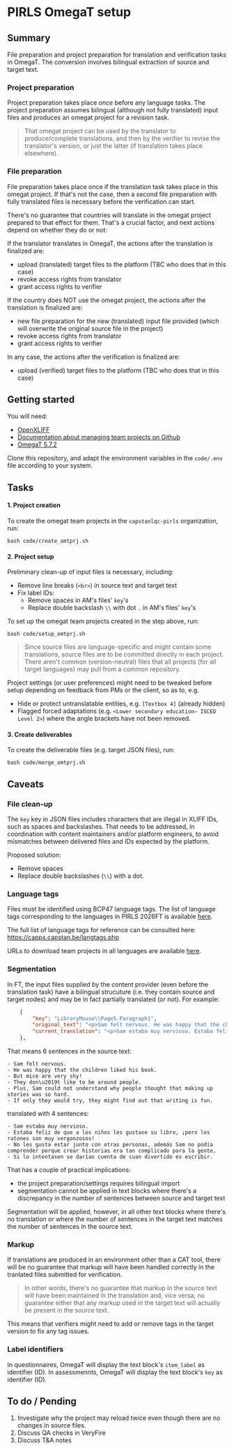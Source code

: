 # PIRLS OmegaT setup

## Summary

File preparation and project preparation for translation and verification tasks in OmegaT. The conversion involves bilingual extraction of source and target text.

### Project preparation

Project preparation takes place *once* before any language tasks. The project preparation assumes bilingual (although not fully translated) input files and produces an omegat project for a revision task.

> That omegat project can be used by the translator to produce/complete translations, and then by the verifier to revise the translator's version, or just the latter (if translation takes place elsewhere). 

### File preparation

File preparation takes place once if the translation task takes place in this omegat project. If that's not the case, then a second file preparation with fully translated files is necessary before the verification can start.

There's no guarantee that countries will translate in the omegat project prepared to that effect for them. That's a crucial factor, and next actions depend on whether they do or not: 

If the translator translates in OmegaT, the actions after the translation is finalized are: 

- upload (translated) target files to the platform (TBC who does that in this case)
- revoke access rights from translator
- grant access rights to verifier

If the country does NOT use the omegat project, the actions after the translation is finalized are:

- new file preparation for the new (translated) input file provided (which will overwrite the original source file in the project)
- revoke access rights from translator
- grant access rights to verifier

In any case, the actions after the verification is finalized are: 

- upload (verified) target files to the platform (TBC who does that in this case)


## Getting started

You will need: 

- [OpenXLIFF](https://github.com/rmraya/OpenXLIFF)
- [Documentation about managing team projects on Github](https://capstanlqc.github.io/ttt_docs/tools/omegat/team_projects/)
- [OmegaT 5.7.2](https://github.com/capstanlqc/omegat/tree/main-capstan)

Clone this repository, and adapt the environment variables in the `code/.env` file according to your system.

## Tasks

#### 1. Project creation

To create the omegat team projects in the `capstanlqc-pirls` organization, run:
```
bash code/create_omtprj.sh
```
#### 2. Project setup 

Preliminary clean-up of input files is necessary, including:

- Remove line breaks (`<br>`) in source text and target text
- Fix label IDs:
    - Remove spaces in AM's files' `key`'s
    - Replace double backslash `\\` with dot `.` in AM's files' `key`'s

To set up the omegat team projects created in the step above, run:
```
bash code/setup_omtprj.sh
```
> Since source files are language-specific and might contain some translations, source files are to be committed directly in each project. There aren't common (version-neutral) files that all projects (for all target languages) may pull from a common repository.


Project settings (or user preferences) might need to be tweaked before setup depending on feedback from PMs or the client, so as to, e.g. 

- Hide or protect untranslatable entities, e.g. `[Textbox 4]` (already hidden)
- Flagged forced adaptations (e.g. `<Lower secondary education— ISCED Level 2>`) where the angle brackets have not been removed.

#### 3. Create deliverables

To create the deliverable files (e.g. target JSON files), run:
```
bash code/merge_omtprj.sh
```

## Caveats

### File clean-up

The `key` key in JSON files includes characters that are illegal in XLIFF IDs, such as spaces and backslashes. That needs to be addressed, in coordination with content maintainers and/or platform engineers, to avoid mismatches between delivered files and IDs expected by the platform. 

Proposed solution:

- Remove spaces
- Replace double backslashes (`\\`) with a dot.

### Language tags

Files must be identified using BCP47 language tags. The list of language tags corresponding to the languages in PIRLS 2026FT is available [here](config/locales.txt).

The full list of language tags for reference can be consulted here: https://capps.capstan.be/langtags.php

URLs to download team projects in all languages are available [here](docs/repos.md).

### Segmentation

In FT, the input files supplied by the content provider (even before the translation task) have a bilingual strucuture (i.e. they contain source and target nodes) and may be in fact partially translated (or not). For example: 
```json
    {
        "key": "LibraryMouse\\Page5.Paragraph1",
        "original_text": "<p>Sam felt nervous. He was happy that the children liked his book. But mice are very shy! They don\u2019t like to be around people. Plus, Sam could not understand why people thought that making up stories was so hard. If only they would try, they might find out that writing is fun.<\/p>",
        "current_translation": "<p>Sam estaba muy nervioso. Estaba feliz de que a los niños les gustase su libro, ¡pero los ratones son muy vergonzosos! No les gusta estar junto con otras personas, además Sam no podía comprender porque crear historias era tan complicado para la gente. Si lo intentasen se darían cuenta de cuan divertido es escribir.<\/p>"
    },
```
That means 6 sentences in the source text:

    - Sam felt nervous. 
    - He was happy that the children liked his book. 
    - But mice are very shy! 
    - They don\u2019t like to be around people. 
    - Plus, Sam could not understand why people thought that making up stories was so hard. 
    - If only they would try, they might find out that writing is fun.

translated with 4 sentences: 

    - Sam estaba muy nervioso. 
    - Estaba feliz de que a los niños les gustase su libro, ¡pero los ratones son muy vergonzosos! 
    - No les gusta estar junto con otras personas, además Sam no podía comprender porque crear historias era tan complicado para la gente. 
    - Si lo intentasen se darían cuenta de cuan divertido es escribir.

That has a couple of practical implications: 

- the project preparation/settings requires bilingual import
- segmentation cannot be applied in text blocks where there's a discrepancy in the number of sentences between source and target text

Segmentation will be applied, however, in all other text blocks where there's no translation or where the number of sentences in the target text matches the number of sentences in the source text. 

<!-- 
Since segmentation is not applied, we can't guarantee sentence consistency throughout the project. Full segmentation and therefore sentence consistency would easy to apply provided that: 

- countries used the omegat project to translate, and
- we received fully untranslated source files or if it was okay to include current translations as a reference TM but without being expected that they are already populated in the project
-->

### Markup

If translations are produced in an environment other than a CAT tool, there will be no guarantee that markup will have been handled correctly in the tranlated files submitted for verification. 

> In other words, there's no guarantee that markup in the source text will have been maintained in the translation and, vice versa, no guarantee either that any markup used in the target text will actually be present in the source text.

This means that verifiers might need to add or remove tags in the target version to fix any tag issues. 

<!-- 
```json
    {
        "key": "TheOstrichAndTheHat.Page5.Paragraph2",
        "original_text": "<p>\"Ostriches may be strong, but they are not very bright.<br>I had remembered being told that if you put your hat on a stick and then held it up high, an ostrich would think that<br>the hat was your head. They would also think that you were much taller than they were, and so they would leave you well alone. And, do you know, it worked! The ostrich saw my hat and thought I must be a very tall and strong creature\u2014more than a match for her. So she backed off and I was able to continue on my way unkicked.\"<\/p>",
        "current_translation": "<pc id=\"t1\" dataRefStart=\"d1\" dataRefEnd=\"d3\">\"Ostriches may be strong, but they are not very bright.<br>the hat was your head. They would also think that you were much taller than they were, and so they would leave you well alone. And, do you know, it worked! The ostrich saw my hat and thought I must be a very tall and strong creature\u2014more than a match for her. So she backed off and I was able to continue on my way unkicked.\"<\/pc>"
    },
```
-->

### Label identifiers

In questionnaires, OmegaT will display the text block's `item_label` as identifier (ID). In assessmennts, OmegaT will display the text block's `key` as identifier (ID).

## To do / Pending

1. Investigate why the project may reload twice even though there are no changes in source files.
2. Discuss QA checks in VeryFire
3. Discuss T&A notes